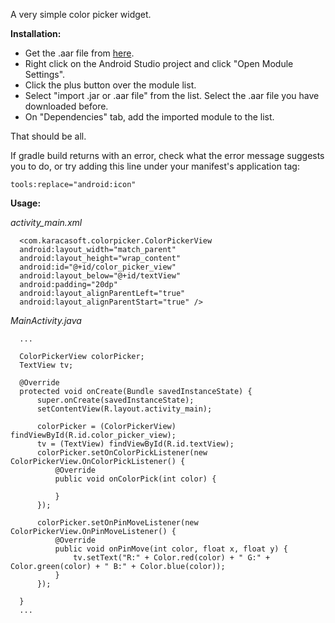 A very simple color picker widget. <br />

<b>Installation:</b>

<ul>
  <li>Get the .aar file from <a href="https://github.com/triforce930/ColorPickerViewAndroid/blob/master/kscolorpicker-release.aar?raw=true">here</a>. </li>
  <li>Right click on the Android Studio project and click "Open Module Settings". </li>
  <li>Click the plus button over the module list. </li>
  <li>Select "import .jar or .aar file" from the list. Select the .aar file you have downloaded before. </li>
  <li>On "Dependencies" tab, add the imported module to the list.</li>
</ul>

That should be all.

If gradle build returns with an error, check what the error message suggests you to do, or try adding this line under your manifest's application tag:

<code>tools:replace="android:icon"</code>

<b>Usage:</b>
  <p>
    <i>activity_main.xml</i>
    
      <com.karacasoft.colorpicker.ColorPickerView
      android:layout_width="match_parent"
      android:layout_height="wrap_content"
      android:id="@+id/color_picker_view"
      android:layout_below="@+id/textView"
      android:padding="20dp"
      android:layout_alignParentLeft="true"
      android:layout_alignParentStart="true" />
    
  </p>
  <p>
    <i>MainActivity.java</i>
    
      ...
      
      ColorPickerView colorPicker;
      TextView tv;
      
      @Override
      protected void onCreate(Bundle savedInstanceState) {
          super.onCreate(savedInstanceState);
          setContentView(R.layout.activity_main);
  
          colorPicker = (ColorPickerView) findViewById(R.id.color_picker_view);
          tv = (TextView) findViewById(R.id.textView);
          colorPicker.setOnColorPickListener(new ColorPickerView.OnColorPickListener() {
              @Override
              public void onColorPick(int color) {
  
              }
          });
  
          colorPicker.setOnPinMoveListener(new ColorPickerView.OnPinMoveListener() {
              @Override
              public void onPinMove(int color, float x, float y) {
                  tv.setText("R:" + Color.red(color) + " G:" + Color.green(color) + " B:" + Color.blue(color));
              }
          });
  
      }
      ...
  </p>
